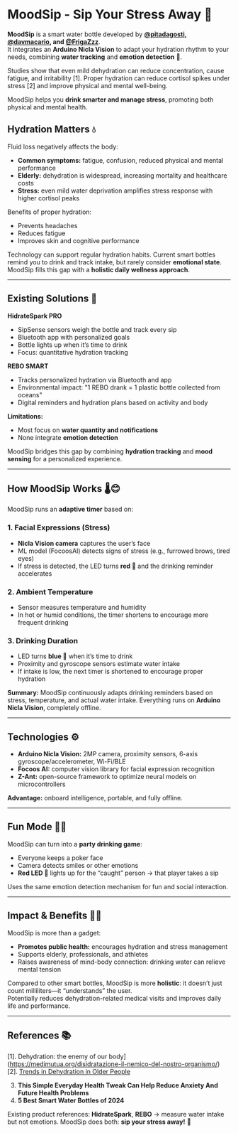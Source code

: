 # MoodSip - Sip Your Stress Away 🌟

**MoodSip** is a smart water bottle developed by **[@pitadagosti](https://github.com/pitdagosti), [@davmacario](https://github.com/davmacario), and [@FrigaZzz](https://github.com/frigazzz)**.  
It integrates an **Arduino Nicla Vision** to adapt your hydration rhythm to your needs, combining **water tracking** and **emotion detection** 💆.  

Studies show that even mild dehydration can reduce concentration, cause fatigue, and irritability [1]. Proper hydration can reduce cortisol spikes under stress [2] and improve physical and mental well-being.  

MoodSip helps you **drink smarter and manage stress**, promoting both physical and mental health.

## Hydration Matters 💧

Fluid loss negatively affects the body:

- **Common symptoms:** fatigue, confusion, reduced physical and mental performance  
- **Elderly:** dehydration is widespread, increasing mortality and healthcare costs  
- **Stress:** even mild water deprivation amplifies stress response with higher cortisol peaks  

Benefits of proper hydration:

- Prevents headaches  
- Reduces fatigue  
- Improves skin and cognitive performance  

Technology can support regular hydration habits. Current smart bottles remind you to drink and track intake, but rarely consider **emotional state**. MoodSip fills this gap with a **holistic daily wellness approach**.

---

## Existing Solutions 🤖

**HidrateSpark PRO**  

- SipSense sensors weigh the bottle and track every sip  
- Bluetooth app with personalized goals  
- Bottle lights up when it’s time to drink  
- Focus: quantitative hydration tracking  

**REBO SMART**  

- Tracks personalized hydration via Bluetooth and app  
- Environmental impact: "1 REBO drank = 1 plastic bottle collected from oceans"  
- Digital reminders and hydration plans based on activity and body  

**Limitations:**  

- Most focus on **water quantity and notifications**  
- None integrate **emotion detection**  

MoodSip bridges this gap by combining **hydration tracking** and **mood sensing** for a personalized experience.

---

## How MoodSip Works 🌡️😊

MoodSip runs an **adaptive timer** based on:

### 1. Facial Expressions (Stress)  
- **Nicla Vision camera** captures the user’s face  
- ML model (FocoosAI) detects signs of stress (e.g., furrowed brows, tired eyes)  
- If stress is detected, the LED turns **red 🔴** and the drinking reminder accelerates  

### 2. Ambient Temperature  
- Sensor measures temperature and humidity  
- In hot or humid conditions, the timer shortens to encourage more frequent drinking  

### 3. Drinking Duration  
- LED turns **blue 🔵** when it’s time to drink  
- Proximity and gyroscope sensors estimate water intake  
- If intake is low, the next timer is shortened to encourage proper hydration  

**Summary:** MoodSip continuously adapts drinking reminders based on stress, temperature, and actual water intake. Everything runs on **Arduino Nicla Vision**, completely offline.

---

## Technologies ⚙️

- **Arduino Nicla Vision:** 2MP camera, proximity sensors, 6-axis gyroscope/accelerometer, Wi-Fi/BLE  
- **Focoos AI:** computer vision library for facial expression recognition  
- **Z-Ant:** open-source framework to optimize neural models on microcontrollers  

**Advantage:** onboard intelligence, portable, and fully offline.

---

## Fun Mode 🎲🍺

MoodSip can turn into a **party drinking game**:

- Everyone keeps a poker face  
- Camera detects smiles or other emotions  
- **Red LED 🔴** lights up for the “caught” person → that player takes a sip  

Uses the same emotion detection mechanism for fun and social interaction.

---

## Impact & Benefits 👍🏼

MoodSip is more than a gadget:

- **Promotes public health:** encourages hydration and stress management  
- Supports elderly, professionals, and athletes  
- Raises awareness of mind-body connection: drinking water can relieve mental tension  

Compared to other smart bottles, MoodSip is more **holistic**: it doesn’t just count milliliters—it “understands” the user.  
Potentially reduces dehydration-related medical visits and improves daily life and performance.

---

## References 📚

[1]. Dehydration: the enemy of our body](https://medimutua.org/disidratazione-il-nemico-del-nostro-organismo/)  
[2]. [Trends in Dehydration in Older People](https://www.mdpi.com/2072-6643/17/2/204)



3. **This Simple Everyday Health Tweak Can Help Reduce Anxiety And Future Health Problems**  
4. **5 Best Smart Water Bottles of 2024**  

Existing product references: **HidrateSpark**, **REBO** → measure water intake but not emotions. MoodSip does both: **sip your stress away!** 🌊
